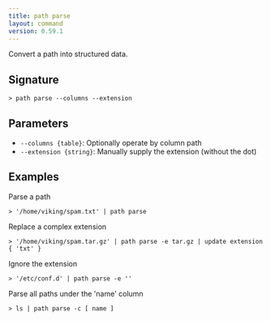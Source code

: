 ```yaml
---
title: path parse
layout: command
version: 0.59.1
---
```


Convert a path into structured data.

## Signature

```> path parse --columns --extension```

## Parameters

 -  `--columns {table}`: Optionally operate by column path
 -  `--extension {string}`: Manually supply the extension (without the dot)

## Examples

Parse a path
```shell
> '/home/viking/spam.txt' | path parse
```

Replace a complex extension
```shell
> '/home/viking/spam.tar.gz' | path parse -e tar.gz | update extension { 'txt' }
```

Ignore the extension
```shell
> '/etc/conf.d' | path parse -e ''
```

Parse all paths under the 'name' column
```shell
> ls | path parse -c [ name ]
```
